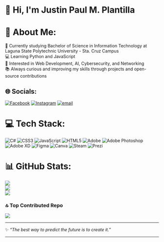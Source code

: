 # 👋 Hi, I'm Justin Paul M. Plantilla

# 💫 About Me:
📖 Currently studying Bachelor of Science in Information Technology at Laguna State Polytechnic University - Sta. Cruz Campus<br>
💻 Learning Python and JavaScript<br>
🚀 Interested in Web Development, AI, Cybersecurity, and Networking<br>
📚 Always curious and improving my skills through projects and open-source contributions

## 🌐 Socials:
[![Facebook](https://img.shields.io/badge/Facebook-%231877F2.svg?logo=Facebook&logoColor=white)](https://www.facebook.com/share/1D5mkxQ6tU/) [![Instagram](https://img.shields.io/badge/Instagram-%23E4405F.svg?logo=Instagram&logoColor=white)](https://www.instagram.com/japss.xx?igsh=MjhkdTdpZHFyeXg=) [![email](https://img.shields.io/badge/Email-D14836?logo=gmail&logoColor=white)](mailto:plantillajustin@gmail.com) 

# 💻 Tech Stack:
![C#](https://img.shields.io/badge/c%23-%23239120.svg?style=for-the-badge&logo=csharp&logoColor=white) ![CSS3](https://img.shields.io/badge/css3-%231572B6.svg?style=for-the-badge&logo=css3&logoColor=white) ![JavaScript](https://img.shields.io/badge/javascript-%23323330.svg?style=for-the-badge&logo=javascript&logoColor=%23F7DF1E) ![HTML5](https://img.shields.io/badge/html5-%23E34F26.svg?style=for-the-badge&logo=html5&logoColor=white) ![Adobe](https://img.shields.io/badge/adobe-%23FF0000.svg?style=for-the-badge&logo=adobe&logoColor=white) ![Adobe Photoshop](https://img.shields.io/badge/adobe%20photoshop-%2331A8FF.svg?style=for-the-badge&logo=adobe%20photoshop&logoColor=white) ![Adobe XD](https://img.shields.io/badge/Adobe%20XD-470137?style=for-the-badge&logo=Adobe%20XD&logoColor=#FF61F6) ![Figma](https://img.shields.io/badge/figma-%23F24E1E.svg?style=for-the-badge&logo=figma&logoColor=white) ![Canva](https://img.shields.io/badge/Canva-%2300C4CC.svg?style=for-the-badge&logo=Canva&logoColor=white) ![Steam](https://img.shields.io/badge/steam-%23000000.svg?style=for-the-badge&logo=steam&logoColor=white) ![Prezi](https://img.shields.io/badge/Prezi-%23000000.svg?style=for-the-badge&logo=Prezi&logoColor=white)

# 📊 GitHub Stats:
![](https://github-readme-stats.vercel.app/api?username=justinplantilla&theme=one_dark_pro&hide_border=true&include_all_commits=false&count_private=false)<br/>
![](https://github-readme-streak-stats.herokuapp.com/?user=justinplantilla&theme=one_dark_pro&hide_border=true)<br/>
![](https://github-readme-stats.vercel.app/api/top-langs/?username=justinplantilla&theme=one_dark_pro&hide_border=true&include_all_commits=false&count_private=false&layout=compact)


### 🔝 Top Contributed Repo
![](https://github-contributor-stats.vercel.app/api?username=justinplantilla&limit=5&theme=radical&combine_all_yearly_contributions=true)

---

✨ *“The best way to predict the future is to create it.”*  

---
